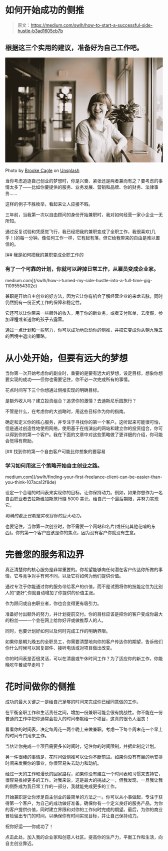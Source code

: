 # 如何开始成功的侧推

> 原文：<https://medium.com/swlh/how-to-start-a-successful-side-hustle-b3ad1605cb7b>

## 根据这三个实用的建议，准备好为自己工作吧。

![](img/5c1d31aa6a77148d1893b28b022f51e1.png)

Photo by [Brooke Cagle](https://unsplash.com/@brookecagle?utm_source=medium&utm_medium=referral) on [Unsplash](https://unsplash.com?utm_source=medium&utm_medium=referral)

当你考虑追逐自己创业的梦想时，你是兴奋、紧张还是两者兼而有之？要考虑的事情太多了——比如你要提供的服务、业务发展、营销和品牌、你的财务、法律事务……

这样的例子不胜枚举，看起来让人应接不暇。

三年前，当我第一次以自由顾问的身份开始兼职时，我对如何经营一家小企业一无所知。

通过反复试验和凭感觉飞行，我已经把我的兼职变成了全职工作，我很喜欢(几乎！)的每一分钟。像任何工作一样，它有起有落，但它给我带来的自由是难以置信的。

[](/swlh/how-i-turned-my-side-hustle-into-a-full-time-gig-11095554302c) [## 我是如何把我的兼职变成全职工作的

### 有了一个可靠的计划，你就可以辞掉日常工作，从雇员变成企业家。

medium.com](/swlh/how-i-turned-my-side-hustle-into-a-full-time-gig-11095554302c) 

兼职是开始自主创业的好方法，因为它让你有机会了解经营企业的来龙去脉，同时仍然拥有一份正式工作的保障和稳定性。

它还可以让你带来一些额外的收入，用于你的新业务，或者支付账单，去度假，参加课程或者送你的孩子去露营。

通过一点计划和一些努力，你可以成功地启动你的侧推，并把它变成你从朝九晚五的困境中退出的策略。

# 从小处开始，但要有远大的梦想

当你第一次开始考虑你的副业时，重要的是要有远大的梦想，设定目标，想象你想要实现的成功——但你也需要记住，你不必一次完成所有的事情。

花点时间写下三个你想通过侧推实现的明确目标。

是额外收入吗？建立投资组合？追求你的激情？去迪斯尼乐园旅行？

不管是什么，在考虑你的大战略时，用这些目标作为你的指南。

确定和定义你的核心服务，并专注于寻找你的第一个客户。这听起来可能很可怕，但是通过创造性地使用网络，使用基于在线演出的网站和建立你的投资组合，你可以得到你的第一个客户。我在下面的文章中对这些策略做了更详细的介绍，你可能会觉得有帮助。

[](/swlh/finding-your-first-freelance-client-can-be-easier-than-you-think-107aca12f8de) [## 找到你的第一个自由客户可能比你想象的要容易

### 学习如何用这三个策略开始自主创业之路。

medium.com](/swlh/finding-your-first-freelance-client-can-be-easier-than-you-think-107aca12f8de) 

设定一个合理的时间表来实现你的目标，让你保持动力。例如，如果你想作为一名自由职业者去拉斯维加斯旅行赚 5000 美元，给自己一个最后期限，并努力实现它。

*明确的截止日期是实现目标的巨大动力。*

也要记住，当你第一次创业时，你不需要一个网站和名片(或任何其他花哨的东西)。你的第一个客户应该是你的焦点，因为没有客户你就没有生意。

# 完善您的服务和边界

真正清楚你的核心服务是非常重要的。你希望能够向任何潜在客户传达你所做的事情，它与竞争对手有何不同，以及它将如何为他们提供价值。

通过专注于你能通过你的服务带给客户的价值，而不是试图将你的技能定位为比别人的“更好”,你就自动增加了你提供的价值主张。

作为顾问或自由职业者，你也会变得更有吸引力。

准备好付出额外的努力，并计划提前交付。你的目标应该是把你的客户变成你最大的粉丝——一个会在网上给你好评或做推荐人的人。

同时，也要计划好如何以及何时完成工作的明确界限。

如果你是朝九晚五的全职员工，你需要清楚地向你的客户传达你的期望，告诉他们你什么时候可以回复邮件、接听电话或对项目做出改变。

你的时间表是否很灵活，可以在清晨或午休时间工作？为了适应你的新工作，你能晚吃午餐或早走吗？

# 花时间做你的侧推

成功的最大关键之一是给自己足够的时间来完成你已经同意做的工作。

在平衡全职工作和生活责任之间，增加一份兼职可能会很有挑战性。你不能在一份普通的工作中把你通常会投入的时间奉献给一个项目，这真的很令人沮丧！

看看你的时间表，决定每周花一两个晚上来做兼职。考虑一下每个周末花一个早上的时间专门用来工作。

当估计你完成一个项目需要多长时间时，记住你的时间限制，并据此制定计划。

另一件很棒的事情是，花时间做侧推可以让你不断前进。如果你没有有目的地安排时间来发展你的事业，你很容易失去动力和动机。

经过一天的工作和漫长的回家路程，如果你没有建立一个时间表和习惯来支持它，很容易推掉更多的工作。对我来说，这是最大的挑战之一，但我发现，一旦我让我的侧卧成为我日常工作的一部分，我就能完成更多的工作。

开始兼职是让你涉足自主创业的最简单的方法之一。你可以从小事做起，专注于获得第一个客户，为自己的成功做好准备。确保你有一个定义良好的服务产品，为你的客户提供价值，同时建立界限和对你的工作何时完成的期望。最后，为你的商业冒险留出专门的时间，以确保你有时间实现目标，并让自己保持动力。

祝你好运——你成功了！

点击此处，加入我的企业家和创意人社区。提高你的生产力，平衡工作和生活，向自主创业靠近。